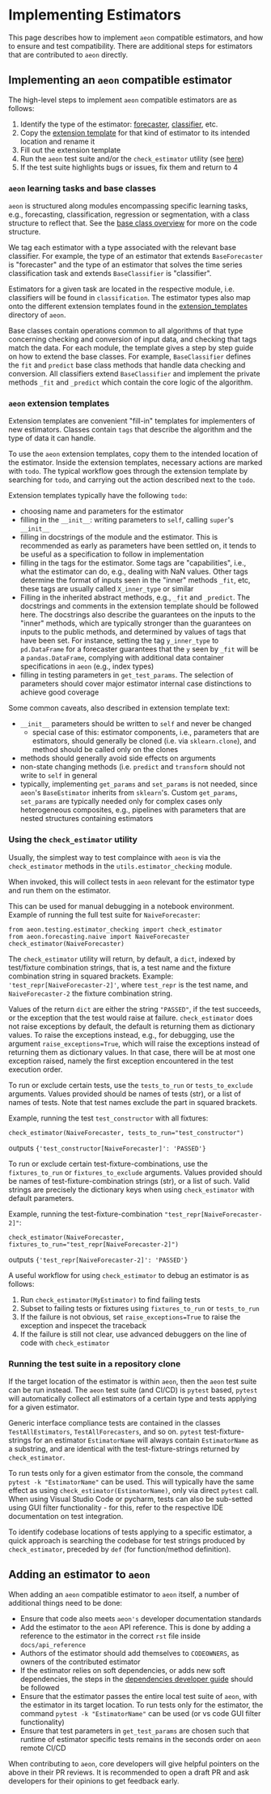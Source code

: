 # Implementing Estimators

This page describes how to implement `aeon` compatible estimators, and how to ensure and test compatibility. There are additional steps for estimators that are contributed to `aeon` directly.

## Implementing an `aeon` compatible estimator

The high-level steps to implement `aeon` compatible estimators are as follows:

1. Identify the type of the estimator: [forecaster](/examples/forecasting/forecasting.ipynb), [classifier](/examples/classification/classification.ipynb), etc.
2. Copy the [extension template](https://github.com/aeon-toolkit/aeon/tree/main/extension_templates) for that kind of estimator to its intended location and rename it
3. Fill out the extension template
4. Run the `aeon` test suite and/or the `check_estimator` utility (see [here](https://www.aeon-toolkit.org/en/latest/developer_guide/add_estimators.html#using-the-check-estimator-utility))
5. If the test suite highlights bugs or issues, fix them and return to 4

### `aeon` learning tasks and base classes

`aeon` is structured along modules encompassing specific learning tasks, e.g.,
forecasting, classification, regression or segmentation, with a class structure to
reflect that. See the [base class overview](/examples/base/base_classes.ipynb)
for more on the code structure.

We tag each estimator with a type associated with the relevant base classifier. For
example, the type of an estimator that extends `BaseForecaster` is "forecaster" and
the type of an estimator that solves the time series classification task and
extends `BaseClassifier` is "classifier".

Estimators for a given task are located in the respective module, i.e. classifiers will
be found in `classification`. The estimator types also map onto the different extension
templates found in the [extension_templates](https://github.com/aeon-toolkit/aeon/tree/main/extension_templates) directory of `aeon`.

Base classes contain operations common to all algorithms of that type concerning
checking and conversion of input data, and checking that tags match the data. For each
module, the template gives a step by step guide on how to extend the base classes. For
example, `BaseClassifier` defines the `fit` and `predict` base class methods that
handle data checking and conversion. All classifiers extend `BaseClassifier` and
implement the private methods `_fit` and `_predict` which contain the core logic of
the algorithm.

### `aeon` extension templates

Extension templates are convenient "fill-in" templates for implementers of new
estimators. Classes contain `tags` that describe the algorithm and the type of data
it can handle.

To use the `aeon` extension templates, copy them to the intended location of the
estimator. Inside the extension templates, necessary actions are marked with
`todo`. The typical workflow goes through the extension template by searching for
`todo`, and carrying out the action described next to the `todo`.

Extension templates typically have the following `todo`:

- choosing name and parameters for the estimator
- filling in the `__init__`: writing parameters to `self`, calling `super`'s `__init__`
- filling in docstrings of the module and the estimator. This is recommended as early
as parameters have been settled on, it tends to be useful as a specification to follow
in implementation
- filling in the tags for the estimator. Some tags are "capabilities", i.e., what the
estimator can do, e.g., dealing with NaN values. Other tags determine the format of
inputs seen in the "inner" methods `_fit`, etc, these tags are usually called
`X_inner_type` or similar
- Filling in the inherited abstract methods, e.g., `_fit` and `_predict`. The
docstrings and comments in the extension template should be followed here. The
docstrings also describe the guarantees on the inputs to the "inner" methods, which
are typically stronger than the guarantees on inputs to the public methods, and
determined by values of tags that have been set. For instance, setting the tag
`y_inner_type` to `pd.DataFrame` for a forecaster guarantees that the `y` seen by
`_fit` will be a `pandas.DataFrame`, complying with additional data container
specifications in `aeon` (e.g., index types)
- filling in testing parameters in `get_test_params`. The selection of parameters
should cover major estimator internal case distinctions to achieve good coverage

Some common caveats, also described in extension template text:

- `__init__` parameters should be written to `self` and never be changed
  - special case of this: estimator components, i.e., parameters that are estimators,
  should generally be cloned (i.e. via `sklearn.clone`), and method should be called
  only on the clones
- methods should generally avoid side effects on arguments
- non-state changing methods (i.e. `predict` and `transform` should not write to
`self` in general
- typically, implementing `get_params` and `set_params` is not needed, since `aeon`'s
`BaseEstimator` inherits from `sklearn`'s. Custom `get_params`, `set_params` are
typically needed only for complex cases only heterogeneous composites, e.g., pipelines
with parameters that are nested structures containing estimators

### Using the `check_estimator` utility

Usually, the simplest way to test complaince with `aeon` is via the `check_estimator`
methods in the `utils.estimator_checking` module.

When invoked, this will collect tests in `aeon` relevant for the estimator type and
run them on the estimator.

This can be used for manual debugging in a notebook environment. Example of running the
full test suite for `NaiveForecaster`:

```{code-block} powershell
from aeon.testing.estimator_checking import check_estimator
from aeon.forecasting.naive import NaiveForecaster
check_estimator(NaiveForecaster)
```

The `check_estimator` utility will return, by default, a `dict`, indexed by
test/fixture combination strings, that is, a test name and the fixture combination
string in squared brackets. Example: `'test_repr[NaiveForecaster-2]'`, where
`test_repr` is the test name, and `NaiveForecaster-2` the fixture combination string.

Values of the return `dict` are either the string `"PASSED"`, if the test succeeds,
or the exception that the test would raise at failure. `check_estimator` does not raise
exceptions by default, the default is returning them as dictionary values. To raise the
exceptions instead, e.g., for debugging, use the argument `raise_exceptions=True`, which
will raise the exceptions instead of returning them as dictionary values. In that case,
there will be at most one exception raised, namely the first exception encountered in
the test execution order.

To run or exclude certain tests, use the `tests_to_run` or `tests_to_exclude` arguments.
Values provided should be names of tests (str), or a list of names of tests. Note that
test names exclude the part in squared brackets.

Example, running the test `test_constructor` with all fixtures:

```{code-block} powershell
check_estimator(NaiveForecaster, tests_to_run="test_constructor")
```
outputs
`{'test_constructor[NaiveForecaster]': 'PASSED'}`

To run or exclude certain test-fixture-combinations, use the `fixtures_to_run` or
`fixtures_to_exclude` arguments. Values provided should be names of
test-fixture-combination strings (str), or a list of such. Valid strings are precisely
the dictionary keys when using `check_estimator` with default parameters.

Example, running the test-fixture-combination `"test_repr[NaiveForecaster-2]"`:

```{code-block} powershell
check_estimator(NaiveForecaster, fixtures_to_run="test_repr[NaiveForecaster-2]")
```
outputs `{'test_repr[NaiveForecaster-2]': 'PASSED'}`

A useful workflow for using `check_estimator` to debug an estimator is as follows:

1. Run `check_estimator(MyEstimator)` to find failing tests
2. Subset to failing tests or fixtures using `fixtures_to_run` or `tests_to_run`
3. If the failure is not obvious, set `raise_exceptions=True` to raise the exception and inspecet the traceback
4. If the failure is still not clear, use advanced debuggers on the line of code with `check_estimator`

### Running the test suite in a repository clone

If the target location of the estimator is within `aeon`, then the `aeon` test suite
can be run instead. The `aeon` test suite (and CI/CD) is `pytest` based, `pytest` will
automatically collect all estimators of a certain type and tests applying for a given
estimator.

Generic interface compliance tests are contained in the classes `TestAllEstimators`,
`TestAllForecasters`, and so on. `pytest` test-fixture-strings for an estimator
`EstimatorName` will always contain `EstimatorName` as a substring, and are identical
with the test-fixture-strings returned by `check_estimator`.

To run tests only for a given estimator from the console, the command
`pytest -k "EstimatorName"` can be used. This will typically have the same effect as
using `check_estimator(EstimatorName)`, only via direct `pytest` call. When using
Visual Studio Code or pycharm, tests can also be sub-setted using GUI filter
functionality - for this, refer to the respective IDE documentation on test integration.

To identify codebase locations of tests applying to a specific estimator, a quick
approach is searching the codebase for test strings produced by `check_estimator`,
preceded by `def` (for function/method definition).

## Adding an estimator to `aeon`

When adding an `aeon` compatible estimator to `aeon` itself, a number of
additional things need to be done:

- Ensure that code also meets `aeon's` developer documentation standards
- Add the estimator to the `aeon` API reference. This is done by adding a reference to
the estimator in the correct `rst` file inside `docs/api_reference`
- Authors of the estimator should add themselves to `CODEOWNERS`, as owners of the
contributed estimator
- If the estimator relies on soft dependencies, or adds new soft dependencies, the
steps in the [dependencies developer guide](developer_guide/dependencies.md)
should be followed
- Ensure that the estimator passes the entire local test suite of `aeon`, with the
estimator in its target location. To run tests only for the estimator, the command
`pytest -k "EstimatorName"` can be used (or vs code GUI filter functionality)
- Ensure that test parameters in `get_test_params` are chosen such that runtime of
estimator specific tests remains in the seconds order on `aeon` remote CI/CD

When contributing to `aeon`, core developers will give helpful pointers on the above in
their PR reviews. It is recommended to open a draft PR and ask developers for their
opinions to get feedback early.
